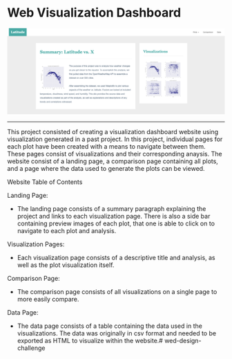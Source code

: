 # Web Visualization Dashboard

![Landing Page](images/LandingPage.jpg)

---
This project consisted of creating a visualization dashboard website using visualization generated in a past project. In this project, individual pages for each plot have been created with a means to navigate between them. These pages consist of visualizations and their corresponding anaysis. The website consist of a landing page, a comparison page containing all plots, and a page where the data used to generate the plots can be viewed.

Website Table of Contents

Landing Page: 
- The landing page consists of a summary paragraph explaining the project and links to each visualization page. There is also a side bar containing preview images of each plot, that one is able to click on to navigate to each plot and analysis. 

Visualization Pages:
- Each visualization page consists of a descriptive title and analysis, as well as the plot visualization itself.

Comparison Page:
- The comparison page consists of all visualizations on a single page to more easily compare. 

Data Page:
- The data page consists of a table containing the data used in the visualizations. The data was originally in csv format and needed to be exported as HTML to visualize within the website.# wed-design-challenge